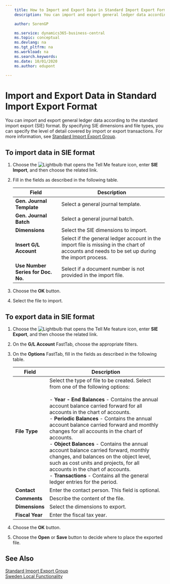 ```yaml
---
    title: How to Import and Export Data in Standard Import Export Format
    description: You can import and export general ledger data according to the standard import export (SIE) format.

    author: SorenGP

    ms.service: dynamics365-business-central
    ms.topic: conceptual
    ms.devlang: na
    ms.tgt_pltfrm: na
    ms.workload: na
    ms.search.keywords:
    ms.date: 10/01/2020
    ms.author: edupont

---
```

# Import and Export Data in Standard Import Export Format
You can import and export general ledger data according to the standard import export (SIE) format. By specifying SIE dimensions and file types, you can specify the level of detail covered by import or export transactions. For more information, see [Standard Import Export Group](https://go.microsoft.com/fwlink/?LinkID=164870&clcid=0x41d).  

## To import data in SIE format  

1.  Choose the ![Lightbulb that opens the Tell Me feature](../../media/ui-search/search_small.png "Tell me what you want to do") icon, enter **SIE Import**, and then choose the related link.  
2.  Fill in the fields as described in the following table.  

    |Field|Description|  
    |---------------------------------|---------------------------------------|  
    |**Gen. Journal Template**|Select a general journal template.|  
    |**Gen. Journal Batch**|Select a general journal batch.|  
    |**Dimensions**|Select the SIE dimensions to import.|  
    |**Insert G/L Account**|Select if the general ledger account in the import file is missing in the chart of accounts and needs to be set up during the import process.|  
    |**Use Number Series for Doc. No.**|Select if a document number is not provided in the import file.|  

3. Choose the **OK** button.
4. Select the file to import.  

## To export data in SIE format  

1.  Choose the ![Lightbulb that opens the Tell Me feature](../../media/ui-search/search_small.png "Tell me what you want to do") icon, enter **SIE Export**, and then choose the related link.  
2.  On the **G/L Account** FastTab, choose the appropriate filters.  
3.  On the **Options** FastTab, fill in the fields as described in the following table.  

    |Field|Description|  
    |---------------------------------|---------------------------------------|  
    |**File Type**|Select the type of file to be created. Select from one of the following options:<br /><br /> -   **Year - End Balances** - Contains the annual account balance carried forward for all accounts in the chart of accounts.<br />-   **Periodic Balances** - Contains the annual account balance carried forward and monthly changes for all accounts in the chart of accounts.<br />-   **Object Balances** - Contains the annual account balance carried forward, monthly changes, and balances on the object level, such as cost units and projects, for all accounts in the chart of accounts.<br />-   **Transactions** - Contains all the general ledger entries for the period.|  
    |**Contact**|Enter the contact person. This field is optional.|  
    |**Comments**|Describe the content of the file.|  
    |**Dimensions**|Select the dimensions to export.|  
    |**Fiscal Year**|Enter the fiscal tax year.|

4. Choose the **OK** button.
5. Choose the **Open** or **Save** button to decide where to place the exported file.

## See Also  
 [Standard Import Export Group](https://go.microsoft.com/fwlink/?LinkID=164870&clcid=0x41d)   
 [Sweden Local Functionality](sweden-local-functionality.md)

